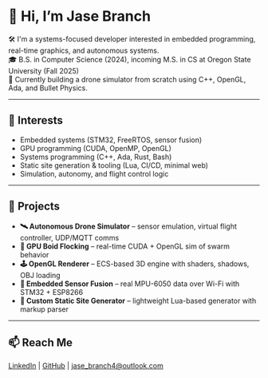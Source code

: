 # 👋 Hi, I’m Jase Branch

🛠️ I'm a systems-focused developer interested in embedded programming, real-time graphics, and autonomous systems.  
🎓 B.S. in Computer Science (2024), incoming M.S. in CS at Oregon State University (Fall 2025)  
🚁 Currently building a drone simulator from scratch using C++, OpenGL, Ada, and Bullet Physics.

---

## 🧠 Interests
- Embedded systems (STM32, FreeRTOS, sensor fusion)
- GPU programming (CUDA, OpenMP, OpenGL)
- Systems programming (C++, Ada, Rust, Bash)
- Static site generation & tooling (Lua, CI/CD, minimal web)
- Simulation, autonomy, and flight control logic

---

## 🔭 Projects
- **🛰️ Autonomous Drone Simulator** – sensor emulation, virtual flight controller, UDP/MQTT comms  
- **🧠 GPU Boid Flocking** – real-time CUDA + OpenGL sim of swarm behavior  
- **🕹️ OpenGL Renderer** – ECS-based 3D engine with shaders, shadows, OBJ loading  
- **🔌 Embedded Sensor Fusion** – real MPU-6050 data over Wi-Fi with STM32 + ESP8266  
- **📝 Custom Static Site Generator** – lightweight Lua-based generator with markup parser

---

## 📫 Reach Me
[LinkedIn](https://linkedin.com/in/jase-branch) | [GitHub](https://github.com/jase-4) | jase_branch4@outlook.com


